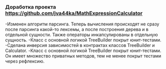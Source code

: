 ### Доработка проекта https://github.com/jva44ka/MathExpressionCalculator 

-Изменен алгоритм парсинга. Теперь вычисления происходят не сразу после парсинга какой-то лексемы, а после построения дерева и в отдельной сущности. Также операторы инкапсулированы в отдельную сущность. 
-Класс с основной логикой TreeBuilder покрыт юнит-тестами.
-Сделана инверсия зависимостей в контрактах классов TreeBuilder и Calculator.
-Класс с основной логикой TreeBuilder покрыт юнит-тестами. Он имеет множество приватных методов, тем не менее покрыт тестами через рефлексию.
